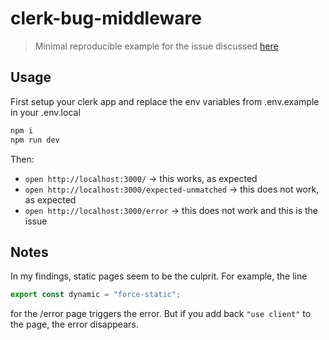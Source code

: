 # clerk-bug-middleware

> Minimal reproducible example for the issue discussed [here](https://github.com/clerkinc/clerk-next-app-router-starter/issues/2)

## Usage

First setup your clerk app and replace the env variables from .env.example in your .env.local

```sh
npm i
npm run dev
```

Then:

- `open http://localhost:3000/` -> this works, as expected
- `open http://localhost:3000/expected-unmatched` -> this does not work, as expected
- `open http://localhost:3000/error` -> this does not work and this is the issue

## Notes

In my findings, static pages seem to be the culprit.
For example, the line

```ts
export const dynamic = "force-static";
```

for the /error page triggers the error.
But if you add back `"use client"` to the page, the error disappears.

